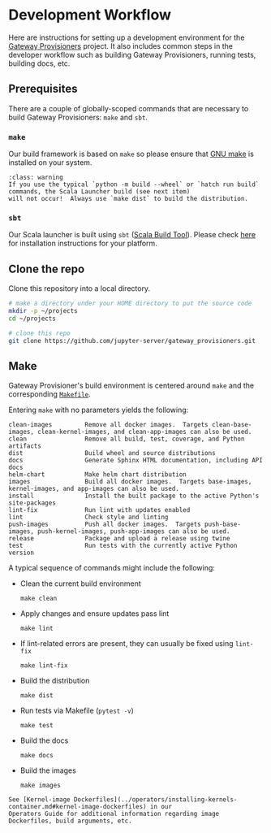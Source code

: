 # Development Workflow

Here are instructions for setting up a development environment for the
[Gateway Provisioners](https://github.com/jupyter-server/gateway_provisioners)
project. It also includes common steps in the developer workflow such as building Gateway Provisioners,
running tests, building docs, etc.

## Prerequisites

There are a couple of globally-scoped commands that are necessary to build Gateway Provisioners: `make` and `sbt`.

### `make`

Our build framework is based on `make` so please ensure that [GNU make](https://www.gnu.org/software/make/) is
installed on your system.

```{admonition} Important!
:class: warning
If you use the typical `python -m build --wheel` or `hatch run build` commands, the Scala Launcher build (see next item)
will not occur!  Always use `make dist` to build the distribution.
```

### `sbt`

Our Scala launcher is built using `sbt`
([Scala Build Tool](https://www.scala-sbt.org/index.html)).  Please check
[here](https://www.scala-sbt.org/1.x/docs/Setup.html) for installation instructions for your platform.

## Clone the repo

Clone this repository into a local directory.

```bash
# make a directory under your HOME directory to put the source code
mkdir -p ~/projects
cd ~/projects

# clone this repo
git clone https://github.com/jupyter-server/gateway_provisioners.git
```

## Make

Gateway Provisioner's build environment is centered around `make` and the
corresponding [`Makefile`](https://github.com/jupyter-server/gateway_provisioners/blob/main/Makefile).

Entering `make` with no parameters yields the following:

```text
clean-images         Remove all docker images.  Targets clean-base-images, clean-kernel-images, and clean-app-images can also be used.
clean                Remove all build, test, coverage, and Python artifacts
dist                 Build wheel and source distributions
docs                 Generate Sphinx HTML documentation, including API docs
helm-chart           Make helm chart distribution
images               Build all docker images.  Targets base-images, kernel-images, and app-images can also be used.
install              Install the built package to the active Python's site-packages
lint-fix             Run lint with updates enabled
lint                 Check style and linting
push-images          Push all docker images.  Targets push-base-images, push-kernel-images, push-app-images can also be used.
release              Package and upload a release using twine
test                 Run tests with the currently active Python version
```

A typical sequence of commands might include the following:

- Clean the current build environment

  ```text
  make clean
  ```

- Apply changes and ensure updates pass lint

  ```text
  make lint
  ```

- If lint-related errors are present, they can usually be fixed using `lint-fix`

  ```text
  make lint-fix
  ```

- Build the distribution

  ```text
  make dist
  ```

- Run tests via Makefile (`pytest -v`)

  ```text
  make test
  ```

- Build the docs

  ```text
  make docs
  ```

- Build the images

  ```text
  make images
  ```

```{seealso}
See [Kernel-image Dockerfiles](../operators/installing-kernels-container.md#kernel-image-dockerfiles) in our
Operators Guide for additional information regarding image Dockerfiles, build arguments, etc.
```
